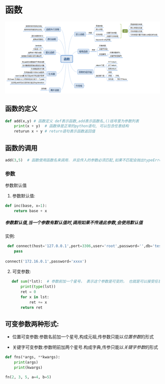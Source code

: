 # 函数
![](https://github.com/houzhimeng/python/blob/master/python-one-week/picture/%E5%87%BD%E6%95%B0.png?raw=true)
<!--more-->

## 函数的定义

```python
def add(x,y) # 函数定义 def表示函数,add表示函数名,()括号里为参数列表
	print(x + y)  # 函数体是正常的python语句, 可以包含任意结构
	returun x + y # return语句表示函数返回值
```

## 函数的调用

```python
add(3,5)  # 函数使用函数名来调用. 并且传入的参数必须匹配,如果不匹配会抛出typeError
```



### 参数

参数默认值

1. 参数默认值:

```python
def inc(base, x=1):
    return base + x
```

##### *参数默认值,当一个参数有默认值时,调用如果不传递此参数,会使用默认值*

实例:

```python
 def connect(host='127.0.0.1',port=3306,user='root',password='',db='test'):
	pass
	
connect('172.16.0.1',password='xxxx')
```

2. 可变参数:
```python
   def sum(*lst):  # 参数前加一个星号， 表示这个参数是可变的， 也就是可以接受任意多个参数, 这些参数将构成一个元组， 此时只能通过位置参数传参
       print(type(lst))
       ret = 0
       for x in lst:
           ret += x
       return ret
```

## 可变参数两种形式:

* 位置可变参数:参数名前加一个星号,构成元祖,传参数只能以*位置参数*的形式

* 关键字可变参数:参数明前加两个星号.构成字典,传参只能以*关键字参数*的形式

```python
def fns(*args, **kwargs):
    print(args)
    print(kwargs)
```
```python
fn(2, 3, 5, a=4, b=5)
```

